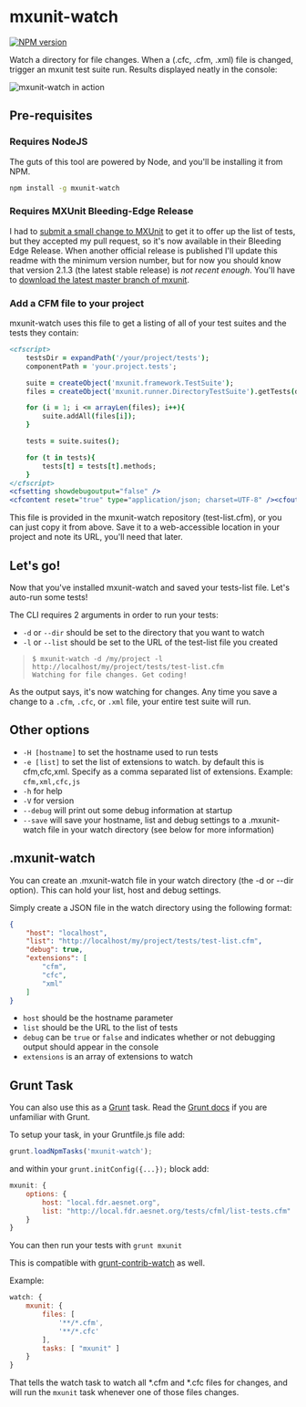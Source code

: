 # mxunit-watch

[![NPM version](https://badge.fury.io/js/mxunit-watch.png)](http://badge.fury.io/js/mxunit-watch)

Watch a directory for file changes. When a (.cfc, .cfm, .xml) file is changed, trigger an mxunit test suite run. Results displayed neatly in the console:

![mxunit-watch in action](https://raw.github.com/atuttle/mxunit-watch/master/screenshot.png)

## Pre-requisites

### Requires NodeJS

The guts of this tool are powered by Node, and you'll be installing it from NPM.

```bash
npm install -g mxunit-watch
```

### Requires MXUnit Bleeding-Edge Release

I had to [submit a small change to MXUnit](https://github.com/mxunit/mxunit/pull/33) to get it to offer up the list of tests, but they accepted my pull request, so it's now available in their Bleeding Edge Release. When another official release is published I'll update this readme with the minimum version number, but for now you should know that version 2.1.3 (the latest stable release) is _not recent enough_. You'll have to [download the latest master branch of mxunit](https://github.com/mxunit/mxunit/archive/master.zip).

### Add a CFM file to your project

mxunit-watch uses this file to get a listing of all of your test suites and the tests they contain:

```cfm
<cfscript>
	testsDir = expandPath('/your/project/tests');
	componentPath = 'your.project.tests';

	suite = createObject('mxunit.framework.TestSuite');
	files = createObject('mxunit.runner.DirectoryTestSuite').getTests(directory=testsDir, componentPath=componentPath);

	for (i = 1; i <= arrayLen(files); i++){
		suite.addAll(files[i]);
	}

	tests = suite.suites();

	for (t in tests){
		tests[t] = tests[t].methods;
	}
</cfscript>
<cfsetting showdebugoutput="false" />
<cfcontent reset="true" type="application/json; charset=UTF-8" /><cfoutput>#serializeJson(tests)#</cfoutput><cfabort/>
```

This file is provided in the mxunit-watch repository (test-list.cfm), or you can just copy it from above. Save it to a web-accessible location in your project and note its URL, you'll need that later.

## Let's go!

Now that you've installed mxunit-watch and saved your tests-list file. Let's auto-run some tests!

The CLI requires 2 arguments in order to run your tests:

* `-d` or `--dir` should be set to the directory that you want to watch
* `-l` or `--list` should be set to the URL of the test-list file you created


>     $ mxunit-watch -d /my/project -l http://localhost/my/project/tests/test-list.cfm
>     Watching for file changes. Get coding!

As the output says, it's now watching for changes. Any time you save a change to a `.cfm`, `.cfc`, or `.xml` file, your entire test suite will run.

## Other options

* `-H [hostname]` to set the hostname used to run tests
* `-e [list]` to set the list of extensions to watch.  by default this is cfm,cfc,xml.  Specify as a comma separated list of extensions.  Example: `cfm,xml,cfc,js`
* `-h` for help
* `-V` for version
* `--debug` will print out some debug information at startup
* `--save` will save your hostname, list and debug settings to a .mxunit-watch file in your watch directory (see below for more information)

## .mxunit-watch

You can create an .mxunit-watch file in your watch directory (the -d or --dir option).  This can hold your list, host and debug settings.

Simply create a JSON file in the watch directory using the following format:

```JSON
{
	"host": "localhost",
	"list": "http://localhost/my/project/tests/test-list.cfm",
	"debug": true,
	"extensions": [
		"cfm",
		"cfc",
		"xml"
	]
}
```

* `host` should be the hostname parameter
* `list` should be the URL to the list of tests
* `debug` can be `true` or `false` and indicates whether or not debugging output should appear in the console
* `extensions` is an array of extensions to watch

## Grunt Task

You can also use this as a [Grunt](http://gruntjs.com/) task.  Read the [Grunt docs](http://gruntjs.com/getting-started) if you are unfamiliar with Grunt.

To setup your task, in your Gruntfile.js file add:

```Javascript
grunt.loadNpmTasks('mxunit-watch');
````

and within your `grunt.initConfig({...});` block add:

```Javascript
mxunit: {
	options: {
		host: "local.fdr.aesnet.org",
		list: "http://local.fdr.aesnet.org/tests/cfml/list-tests.cfm"
	}
}
```

You can then run your tests with `grunt mxunit`

This is compatible with [grunt-contrib-watch](https://www.npmjs.org/package/grunt-contrib-watch) as well.

Example:

```Javascript
watch: {
	mxunit: {
		files: [
			'**/*.cfm',
			'**/*.cfc'
		],
		tasks: [ "mxunit" ]
	}
}
```

That tells the watch task to watch all *.cfm and *.cfc files for changes, and will run the `mxunit` task whenever one of those files changes.